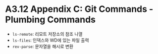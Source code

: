 # A3.12 Appendix C: Git Commands - Plumbing Commands

- `ls-remote`: 리모트 저장소의 참조 나열
- `ls-files`: 인덱스와 WD에 있는 파일 출력
- `rev-parse`: 문자열을 해시로 변환

